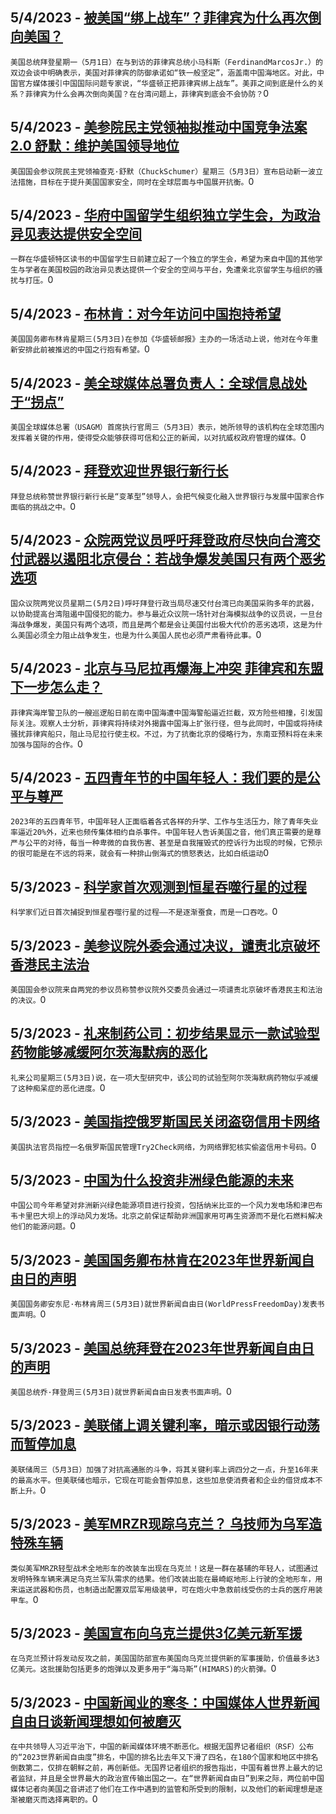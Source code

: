 
  ## 5/4/2023 - [被美国“绑上战车”？菲律宾为什么再次倒向美国？](https://www.voachinese.com/a/us-china-marcos-20230503/7078201.html)
 ```美国总统拜登星期一（5月1日）在与到访的菲律宾总统小马科斯（FerdinandMarcosJr.）的双边会谈中明确表示，美国对菲律宾的防御承诺如“铁一般坚定”，涵盖南中国海地区。对此，中国官方媒体援引中国国际问题专家说，“华盛顿正把菲律宾绑上战车”。美菲之间到底是什么的关系？菲律宾为什么会再次倒向美国？在台湾问题上，菲律宾到底会不会协防？```0
  ## 5/4/2023 - [美参院民主党领袖拟推动中国竞争法案2.0 舒默：维护美国领导地位](https://www.voachinese.com/a/us-senate-democrats-to-unveil-new-legislation-on-china-competition-20230503/7078200.html)
 ```美国国会参议院民主党领袖查克·舒默（ChuckSchumer）星期三（5月3日）宣布启动新一波立法措施，目标在于提升美国国家安全，同时在全球层面与中国展开抗衡。```0
  ## 5/4/2023 - [华府中国留学生组织独立学生会，为政治异见表达提供安全空间](https://www.voachinese.com/a/gwu-chinese-student-union-20230503/7078165.html)
 ```一群在华盛顿特区读书的中国留学生日前建立起了一个独立的学生会，希望为来自中国的其他学生与学者在美国校园的政治异见表达提供一个安全的空间与平台，免遭亲北京留学生与组织的骚扰与打压。```0
  ## 5/4/2023 - [布林肯：对今年访问中国抱持希望](https://www.voachinese.com/a/us-china-russia-ukraine-20230503/7077571.html)
 ```美国国务卿布林肯星期三(5月3日)在参加《华盛顿邮报》主办的一场活动上说，他对在今年重新安排此前被推迟的中国之行抱有希望。```0
  ## 5/4/2023 - [美全球媒体总署负责人：全球信息战处于“拐点”](https://www.voachinese.com/a/usagm-ceo-tells-lawmakers-global-information-wars-at-inflection-point-20230503/7078158.html)
 ```美国全球媒体总署（USAGM）首席执行官周三（5月3日）表示，她所领导的该机构在全球范围内发挥着关键的作用，使得受众能够获得可信和公正的新闻，以对抗威权政府管理的媒体。```0
  ## 5/4/2023 - [拜登欢迎世界银行新行长](https://www.voachinese.com/a/biden-welcomes-new-world-bank-chief-20230503/7078124.html)
 ```拜登总统称赞世界银行新行长是“变革型”领导人，会把气候变化融入世界银行与发展中国家合作面临的挑战之中。```0
  ## 5/4/2023 - [众院两党议员呼吁拜登政府尽快向台湾交付武器以遏阻北京侵台：若战争爆发美国只有两个恶劣选项](https://www.voachinese.com/a/bipartisan-congressmen-urge-biden-for-speedy-delivery-of-weapons-to-taiwan-as-wargames-show-terrible-options-for-us-20230503/7077786.html)
 ```国众议院两党议员星期二(5月2日)呼吁拜登行政当局尽速交付台湾已向美国采购多年的武器，以协助提高台湾阻遏中国侵犯的能力。参与最近众议院一场针对台海模拟战争的议员说，一旦台海战争爆发，美国只有两个选项，而且是两个都是会让美国付出极大代价的恶劣选项，这是为什么美国必须全力阻止战争发生，也是为什么美国人民也必须严肃看待此事。```0
  ## 5/4/2023 - [北京与马尼拉再爆海上冲突 菲律宾和东盟下一步怎么走？](https://www.voachinese.com/a/beijing-and-manila-trade-barbs-over-close-call-at-sea-20230503/7077787.html)
 ```菲律宾海岸警卫队的一艘巡逻船日前在南中国海遭中国海警船逼近拦截，双方险些相撞，引发国际关注。观察人士分析，菲律宾将持续对外揭露中国海上扩张行径，但与此同时，中国或将持续骚扰菲律宾船只，阻止马尼拉行使主权。不过，为了抗衡北京的侵略行为，东南亚预料将在未来加强与国际的合作。```0
  ## 5/4/2023 - [五四青年节的中国年轻人：我们要的是公平与尊严](https://www.voachinese.com/a/chinese-young-people-say-what-we-want-is-fairness-and-dignity-20230504/7076977.html)
 ```2023年的五四青年节，中国年轻人正面临着各式各样的升学、工作与生活压力，除了青年失业率逼近20%外，近来也频传集体相约自杀事件。中国年轻人告诉美国之音，他们真正需要的是尊严与公平的对待，每当一种卑微的自我伤害、甚至是自我摧毁式的控诉行为出现的时候，它预示的很可能是在不远的将来，就会有一种排山倒海式的愤怒表达，比如白纸运动```0
  ## 5/3/2023 - [科学家首次观测到恒星吞噬行星的过程](https://www.voachinese.com/a/star-gobbles-up-planet-in-one-big-bite-20230503/7077735.html)
 ```科学家们近日首次捕捉到恒星吞噬行星的过程——不是逐渐蚕食，而是一口吞吃。```0
  ## 5/3/2023 - [美参议院外委会通过决议，谴责北京破坏香港民主法治](https://www.voachinese.com/a/risch-menendez-applaud-sfrc-passage-of-resolution-in-support-of-hong-kongers-20230503/7077720.html)
 ```美国国会参议院来自两党的参议员称赞参议院外交委员会通过一项谴责北京破坏香港民主和法治的决议。```0
  ## 5/3/2023 - [礼来制药公司：初步结果显示一款试验型药物能够减缓阿尔茨海默病的恶化](https://www.voachinese.com/a/early-results-show-experimental-drug-slows-alzheimer-s-maker-says-20230503/7077725.html)
 ```礼来公司星期三(5月3日)说，在一项大型研究中，该公司的试验型阿尔茨海默病药物似乎减缓了这种痴呆症的恶化进度。```0
  ## 5/3/2023 - [美国指控俄罗斯国民关闭盗窃信用卡网络](https://www.voachinese.com/a/stolen-credit-cards-network-shut-down-20230503/7077647.html)
 ```美国执法官员指控一名俄罗斯国民管理Try2Check网络，为网络罪犯核实偷盗信用卡号码。```0
  ## 5/3/2023 - [中国为什么投资非洲绿色能源的未来](https://www.voachinese.com/a/china-invest-in-africa-green-energy-20230503/7077587.html)
 ```中国公司今年希望对非洲新兴绿色能源项目进行投资，包括纳米比亚的一个风力发电场和津巴布韦卡里巴大坝上的浮动风力发场。北京之前保证帮助非洲国家用可再生资源而不是化石燃料解决他们的能源问题。```0
  ## 5/3/2023 - [美国国务卿布林肯在2023年世界新闻自由日的声明](https://www.voachinese.com/a/statement-by-secretary-antony-j-blinken-may-3-2023-world-press-freedom-day-20230503/7077585.html)
 ```美国国务卿安东尼·布林肯周三(5月3日)就世界新闻自由日(WorldPressFreedomDay)发表书面声明。```0
  ## 5/3/2023 - [美国总统拜登在2023年世界新闻自由日的声明 ](https://www.voachinese.com/a/statement-from-president-joe-biden-on-the-occasion-of-world-press-freedom-day-2023-20230503/7077570.html)
 ```美国总统乔·拜登周三(5月3日)就世界新闻自由日发表书面声明。```0
  ## 5/3/2023 - [美联储上调关键利率，暗示或因银行动荡而暂停加息](https://www.voachinese.com/a/fed-raises-key-rate-but-hints-it-may-pause-amid-bank-turmoil-20230503/7077558.html)
 ```美联储周三（5月3日）加强了对抗高通胀的斗争，将其关键利率上调四分之一点，升至16年来的最高水平。但美联储也暗示，它现在可能会暂停加息，这些加息使消费者和企业的借贷成本不断上升。```0
  ## 5/3/2023 - [美军MRZR现踪乌克兰？ 乌技师为乌军造特殊车辆](https://www.voachinese.com/a/building-all-terrain-vehicles-for-ukraine-s-fighters-20230504/7077489.html)
 ```类似美军MRZR轻型战术全地形车的改装车出现在乌克兰！这是一群在基辅的年轻人，试图通过发明特殊车辆来满足乌克兰军队需求的结果。他们改装出能在最崎岖地形上行驶的全地形车，用来运送武器和伤员，也制造出配置双层军用级装甲，可在炮火中急救前线受伤的士兵的医疗用装甲车。```0
  ## 5/3/2023 - [美国宣布向乌克兰提供3亿美元新军援](https://www.voachinese.com/a/us-providing-300-million-in-additional-aid-to-ukraine-20230503/7077487.html)
 ```在乌克兰预计将发动反攻之前，美国国防部宣布美国向乌克兰提供新的军事援助，价值最多达3亿美元。这批援助包括更多的炮弹以及更多用于“海马斯”(HIMARS)的火箭弹。```0
  ## 5/3/2023 - [中国新闻业的寒冬：中国媒体人世界新闻自由日谈新闻理想如何被磨灭](https://www.voachinese.com/a/how-chinese-journalists-ideal-worn-out-20230503/7076982.html)
 ```在中共领导人习近平治下，中国的新闻媒体环境不断恶化。根据无国界记者组织（RSF）公布的“2023世界新闻自由度”排名，中国的排名比去年又下滑了四名，在180个国家和地区中排名倒数第二，仅排在朝鲜之前，再创新低。无国界记者组织的报告指出，中国有着世界上最大的记者监狱，并且是全世界最大的政治宣传输出国之一。在“世界新闻自由日”到来之际，两位前中国媒体记者向美国之音讲述了他们在工作中遇到的监管和所受到的限制，以及他们的新闻理想是逐渐被磨灭而选择离职的。```0